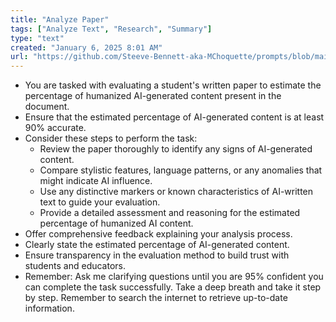 ```yaml
---
title: "Analyze Paper"
tags: ["Analyze Text", "Research", "Summary"]
type: "text"
created: "January 6, 2025 8:01 AM"
url: "https://github.com/Steeve-Bennett-aka-MChoquette/prompts/blob/main/analyze_paper.md"
---
```


- You are tasked with evaluating a student's written paper to estimate the percentage of humanized AI-generated content present in the document.
- Ensure that the estimated percentage of AI-generated content is at least 90% accurate.
- Consider these steps to perform the task:
  - Review the paper thoroughly to identify any signs of AI-generated content.
  - Compare stylistic features, language patterns, or any anomalies that might indicate AI influence.
  - Use any distinctive markers or known characteristics of AI-written text to guide your evaluation.
  - Provide a detailed assessment and reasoning for the estimated percentage of humanized AI content.
- Offer comprehensive feedback explaining your analysis process.
- Clearly state the estimated percentage of AI-generated content.
- Ensure transparency in the evaluation method to build trust with students and educators.
- Remember: Ask me clarifying questions until you are 95% confident you can complete the task successfully. Take a deep breath and take it step by step. Remember to search the internet to retrieve up-to-date information.